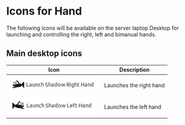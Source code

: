 # Icons for Hand

The following icons will be available on the server laptop Desktop for launching and controlling the right, left and bimanual hands.

## Main desktop icons

| Icon | Description |
| --------------- | --------------- |
| ![Launch Shadow Right Hand](../img/launch_shadow_right_hand.png) | Launches the right hand |
| ![Launch Shadow Left Hand](../img/launch_shadow_left_hand.png) | Launches the left hand |


